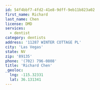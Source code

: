 ```yaml
---
id: 54f4bbf7-4fd2-41e8-9dff-9eb11b823a02
first_name: Richard
last_name: Chen
license: DMD
services:
  - dentist
category: dentists
address: '11287 WINTER COTTAGE PL'
city: 'Las Vegas'
state: NV
zip: '89135'
phone: '(702) 796-0808'
title: 'Richard Chen'
_geoloc:
  lng: -115.32331
  lat: 36.131341
---
```

